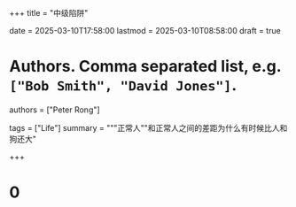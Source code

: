 +++
title = "中级陷阱"

date = 2025-03-10T17:58:00
lastmod = 2025-03-10T08:58:00
draft = true

# Authors. Comma separated list, e.g. `["Bob Smith", "David Jones"]`.
authors = ["Peter Rong"]

tags = ["Life"]
summary = """正常人""和正常人之间的差距为什么有时候比人和狗还大"

+++

# 0
